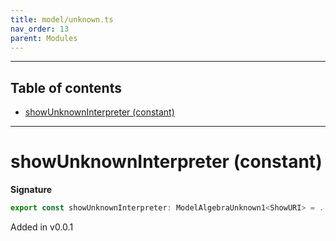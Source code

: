 ```yaml
---
title: model/unknown.ts
nav_order: 13
parent: Modules
---
```


---

<h2 class="text-delta">Table of contents</h2>

- [showUnknownInterpreter (constant)](#showunknowninterpreter-constant)

---

# showUnknownInterpreter (constant)

**Signature**

```ts
export const showUnknownInterpreter: ModelAlgebraUnknown1<ShowURI> = ...
```

Added in v0.0.1
